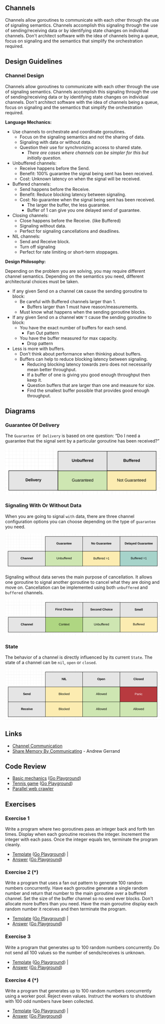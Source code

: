 ## Channels

Channels allow goroutines to communicate with each other through the use of
signaling semantics. Channels accomplish this signaling through the use of
sending/receiving data or by identifying state changes on individual channels.
Don't architect software with the idea of channels being a queue, focus on
signaling and the semantics that simplify the orchestration required.

## Design Guidelines

### Channel Design

Channels allow goroutines to communicate with each other through the use of
signaling semantics. Channels accomplish this signaling through the use of
sending/receiving data or by identifying state changes on individual channels.
Don't architect software with the idea of channels being a queue, focus on
signaling and the semantics that simplify the orchestration required.

**Language Mechanics:**

* Use channels to orchestrate and coordinate goroutines.
    * Focus on the signaling semantics and not the sharing of data.
    * Signaling with data or without data.
    * Question their use for synchronizing access to shared state.
        * _There are cases where channels can be simpler for this but initially question._
* Unbuffered channels:
    * Receive happens before the Send.
    * Benefit: 100% guarantee the signal being sent has been received.
    * Cost: Unknown latency on when the signal will be received.
* Buffered channels:
    * Send happens before the Receive.
    * Benefit: Reduce blocking latency between signaling.
    * Cost: No guarantee when the signal being sent has been received.
        * The larger the buffer, the less guarantee.
        * Buffer of 1 can give you one delayed send of guarantee.
* Closing channels:
    * Close happens before the Receive. (like Buffered)
    * Signaling without data.
    * Perfect for signaling cancellations and deadlines.
* NIL channels:
    * Send and Receive block.
    * Turn off signaling
    * Perfect for rate limiting or short-term stoppages.

**Design Philosophy:**

Depending on the problem you are solving, you may require different channel semantics. Depending on the semantics you need, different architectural choices must be taken.

* If any given Send on a channel `CAN` cause the sending goroutine to block:
    * Be careful with Buffered channels larger than 1.
        * Buffers larger than 1 must have reason/measurements.
    * Must know what happens when the sending goroutine blocks.
* If any given Send on a channel `WON'T` cause the sending goroutine to block:
    * You have the exact number of buffers for each send.
        * Fan Out pattern
    * You have the buffer measured for max capacity.
        * Drop pattern
* Less is more with buffers.
    * Don’t think about performance when thinking about buffers.
    * Buffers can help to reduce blocking latency between signaling.
        * Reducing blocking latency towards zero does not necessarily mean better throughput.
        * If a buffer of one is giving you good enough throughput then keep it.
        * Question buffers that are larger than one and measure for size.
        * Find the smallest buffer possible that provides good enough throughput.


## Diagrams

### Guarantee Of Delivery

The `Guarantee Of Delivery` is based on one question: “Do I need a guarantee that the signal sent by a particular goroutine has been received?”

![](static/guarantee_of_delivery.png)

### Signaling With Or Without Data

When you are going to signal `with` data, there are three channel configuration options you can choose depending on the type of `guarantee` you need.

![](static/signaling_with_data.png)

Signaling without data serves the main purpose of cancellation. It allows one goroutine to signal another goroutine to cancel what they are doing and move on. Cancellation can be implemented using both `unbuffered` and `buffered` channels.

![](static/signaling_without_data.png)

### State

The behavior of a channel is directly influenced by its current `State`. The state of a channel can be `nil`, `open` or `closed`.

![](static/state.png)

## Links

* [Channel Communication](https://golang.org/ref/mem#tmp_7)
* [Share Memory By Communicating](http://blog.golang.org/share-memory-by-communicating) - Andrew Gerrand


## Code Review

* [Basic mechanics](x/Channels-example1/example1.go) ([Go Playground](https://play.golang.org/p/UY5gai9Ojsm))
* [Tennis game](x/Channels-example2/example2.go) ([Go Playground](https://play.golang.org/p/PvFKD_tNwir))
* [Parallel web crawler](x/Channels-example3/example3.go)

## Exercises

### Exercise 1
Write a program where two goroutines pass an integer back and forth ten times.
Display when each goroutine receives the integer. Increment the integer with
each pass. Once the integer equals ten, terminate the program cleanly.

* [Template](x/Channels-exercises/template1/template1.go) ([Go Playground](https://play.golang.org/p/gv9lxA3qhH-)) |
* [Answer](x/Channels-exercises/exercise1/exercise1.go) ([Go Playground](https://play.golang.org/p/8S685ND54dW))

### Exercise 2 (*)
Write a program that uses a fan out pattern to generate 100 random numbers
concurrently. Have each goroutine generate a single random number and return
that number to the main goroutine over a buffered channel. Set the size of the
buffer channel so no send ever blocks. Don't allocate more buffers than you
need. Have the main goroutine display each random number it receives and then
terminate the program.

* [Template](x/Channels-exercises/template2/template2.go) ([Go Playground](https://play.golang.org/p/9_b6YcBuSOR)) |
* [Answer](x/Channels-exercises/exercise2/exercise2.go) ([Go Playground](https://play.golang.org/p/cEUYThI5etc))

### Exercise 3
Write a program that generates up to 100 random numbers concurrently. Do not
send all 100 values so the number of sends/receives is unknown.

* [Template](x/Channels-exercises/template3/template3.go) ([Go Playground](https://play.golang.org/p/TQMIiAelw5L)) |
* [Answer](x/Channels-exercises/exercise3/exercise3.go) ([Go Playground](https://play.golang.org/p/76xnxU1yL5K))

### Exercise 4 (*)
Write a program that generates up to 100 random numbers concurrently using a
worker pool. Reject even values. Instruct the workers to shutdown with 100 odd
numbers have been collected.

* [Template](x/Channels-exercises/template4/template4.go) ([Go Playground](https://play.golang.org/p/2EShivwAWlq)) |
* [Answer](x/Channels-exercises/exercise4/exercise4.go) ([Go Playground](https://play.golang.org/p/jUnB-6OpV1Q))
